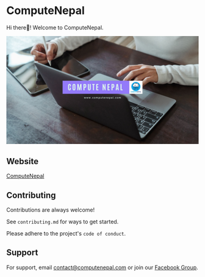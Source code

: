 
# ComputeNepal

Hi there👋! Welcome to ComputeNepal.




![Banner](./computenepal-banner.jpg)


## Website

[ComputeNepal](https://computenepal.com/)


## Contributing

Contributions are always welcome!

See `contributing.md` for ways to get started.

Please adhere to the project's `code of conduct`.


## Support

For support, email contact@computenepal.com or join our [Facebook Group](https://www.facebook.com/groups/computenepal).

